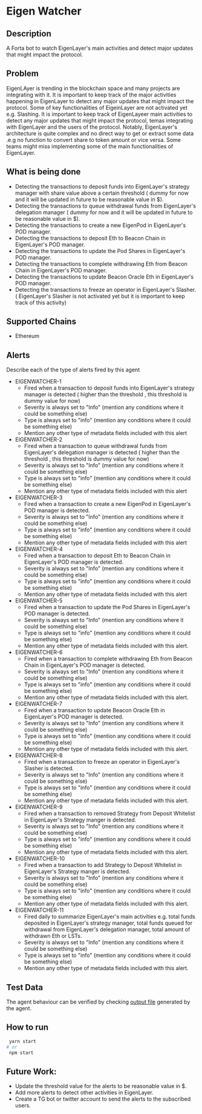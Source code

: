 # Eigen Watcher

## Description

A Forta bot to watch EigenLayer's main activities and detect major updates that might impact the protocol.
## Problem
EigenLAyer is trending in the blockchain space and many projects are integrating with it. It is important to keep track of the major activities happening in EigenLayer to detect any major updates that might impact the protocol. Some of key functionalities of EigeinLayer are not activated yet e.g. Slashing. It is important to keep track of EigenLayeer main activities to detect any major updates that might impact the protocol, temas integrating with EigenLayer and the users of the protocol.
Notably, EigenLayer's architecture is quite complex and no direct way to get or extract some data .e.g no function to convert share to token amount or vice versa. Some teams might miss implementing some of the main functionalities of EigenLayer.

## What is being done
- Detecting the transactions to deposit funds into EigenLayer's strategy manager with share value above a certain threshold ( dummy for now and it will be updated in future to be reasonable value in $).
- Detecting the transactions to queue withdrawal funds from EigenLayer's delegation manager  ( dummy for now and it will be updated in future to be reasonable value in $).
- Detecting the transactions to create a new EigenPod in EigenLayer's POD manager.
- Detecting the transactions to deposit Eth to Beacon Chain in EigenLayer's POD manager.
- Detecting the transactions to update the Pod Shares  in EigenLayer's POD manager.
- Detecting the transactions to complete withdrawing Eth from Beacon Chain in EigenLayer's POD manager.
- Detecting the transactions to update Beacon Oracle  Eth in EigenLayer's POD manager.
- Detecting the transactions to freeze an operator in EigenLayer's Slasher.( EigenLayer's Slasher is not activated yet but it is important to keep track of this activity)

## Supported Chains

- Ethereum

## Alerts

Describe each of the type of alerts fired by this agent

- EIGENWATCHER-1
  - Fired when a transaction to deposit funds into EigenLayer's strategy manager is detected (  higher than the threshold , this threshold is dummy value for now)
  - Severity is always set to "Info" (mention any conditions where it could be something else)
  - Type is always set to "info" (mention any conditions where it could be something else)
  - Mention any other type of metadata fields included with this alert
- EIGENWATCHER-2
  - Fired when a transaction to queue withdrawal funds from EigenLayer's delegation manager is detected (  higher than the threshold , this threshold is dummy value for now)
  - Severity is always set to "Info" (mention any conditions where it could be something else)
  - Type is always set to "info" (mention any conditions where it could be something else)
  - Mention any other type of metadata fields included with this alert
- EIGENWATCHER-3
  - Fired when a transaction to create a new EigenPod in EigenLayer's POD manager is detected.
  - Severity is always set to "Info" (mention any conditions where it could be something else)
  - Type is always set to "info" (mention any conditions where it could be something else)
  - Mention any other type of metadata fields included with this alert
- EIGENWATCHER-4
  - Fired when a transaction to deposit Eth to Beacon Chain in EigenLayer's POD manager is detected.
  - Severity is always set to "Info" (mention any conditions where it could be something else)
  - Type is always set to "info" (mention any conditions where it could be something else)
  - Mention any other type of metadata fields included with this alert
- EIGENWATCHER-5
  - Fired when a transaction to update the Pod Shares  in EigenLayer's POD manager is detected.
  - Severity is always set to "Info" (mention any conditions where it could be something else)
  - Type is always set to "info" (mention any conditions where it could be something else)
  - Mention any other type of metadata fields included with this alert.
- EIGENWATCHER-6
  - Fired when a transaction to complete withdrawing Eth from Beacon Chain in EigenLayer's POD manager is detected.
  - Severity is always set to "Info" (mention any conditions where it could be something else)
  - Type is always set to "info" (mention any conditions where it could be something else)
  - Mention any other type of metadata fields included with this alert.
- EIGENWATCHER-7
  - Fired when a transaction to update Beacon Oracle  Eth in EigenLayer's POD manager is detected.
  - Severity is always set to "Info" (mention any conditions where it could be something else)
  - Type is always set to "info" (mention any conditions where it could be something else)
  - Mention any other type of metadata fields included with this alert.
- EIGENWATCHER-8
  - Fired when a transaction to freeze an operator in EigenLayer's Slasher is detected.
  - Severity is always set to "Info" (mention any conditions where it could be something else)
  - Type is always set to "info" (mention any conditions where it could be something else)
  - Mention any other type of metadata fields included with this alert.
- EIGENWATCHER-9
  - Fired when a transaction to removed Strategy from Deposit Whitelist  in EigenLayer's Strategy manger is detected.
  - Severity is always set to "Info" (mention any conditions where it could be something else)
  - Type is always set to "info" (mention any conditions where it could be something else)
  - Mention any other type of metadata fields included with this alert.
- EIGENWATCHER-10
  - Fired when a transaction to add Strategy to Deposit Whitelist  in EigenLayer's Strategy manger is detected.
  - Severity is always set to "Info" (mention any conditions where it could be something else)
  - Type is always set to "info" (mention any conditions where it could be something else)
  - Mention any other type of metadata fields included with this alert.
- EIGENWATCHER-11
  - Fired daily to summarize EigenLayer's main activities e.g. total funds deposited in EigenLayer's strategy manager, total funds queued for withdrawal from EigenLayer's delegation manager, total amount of withdrawn Eth or LSTs.
  - Severity is always set to "Info" (mention any conditions where it could be something else)
  - Type is always set to "info" (mention any conditions where it could be something else)
  - Mention any other type of metadata fields included with this alert.

## Test Data

The agent behaviour can be verified by checking [output file](./output) generated by the agent.

## How to run
 ```bash
  yarn start
# or
  npm start

```


## Future Work:
- Update the threshold value for the alerts to be reasonable value in $.
- Add more alerts to detect other activities in EigenLayer.
- Create a TG bot or twitter account to send the alerts to the subscribed users.





